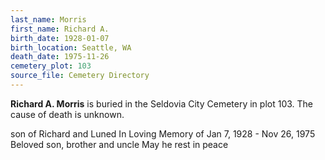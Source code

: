 ```yaml
---
last_name: Morris
first_name: Richard A.
birth_date: 1928-01-07
birth_location: Seattle, WA
death_date: 1975-11-26
cemetery_plot: 103
source_file: Cemetery Directory
---
```

**Richard A.   Morris** is buried in the Seldovia City Cemetery in plot 103.  The cause of death is unknown.


son of Richard and Luned
In Loving Memory of Jan 7, 1928 - Nov 26, 1975 Beloved son, brother and uncle May he rest in peace
